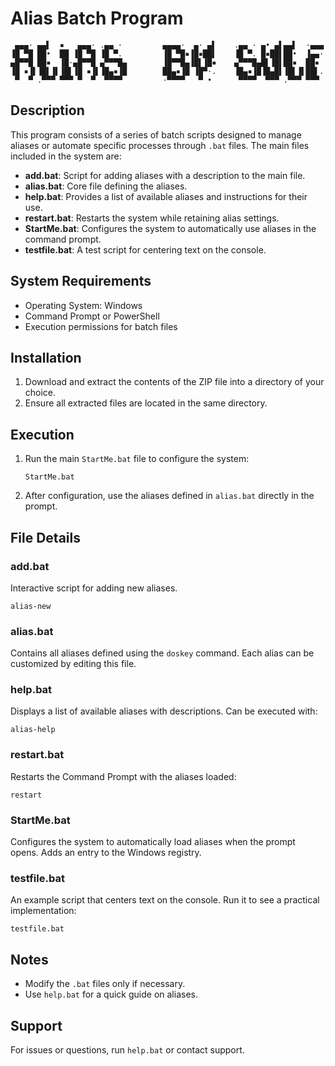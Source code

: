 # Alias Batch Program

```
 ▄▄▄· ▄▄▌  ▪   ▄▄▄· .▄▄ ·         ▄▄▄▄·  ▄· ▄▌    .▄▄ · ▄• ▄▌▄▄▌  ·▄▄▄
▐█ ▀█ ██•  ██ ▐█ ▀█ ▐█ ▀.         ▐█ ▀█▪▐█▪██▌    ▐█ ▀. █▪██▌██•  ▐▄▄·
▄█▀▀█ ██▪  ▐█·▄█▀▀█ ▄▀▀▀█▄        ▐█▀▀█▄▐█▌▐█▪    ▄▀▀▀█▄█▌▐█▌██▪  ██▪ 
▐█ ▪▐▌▐█▌▐▌▐█▌▐█ ▪▐▌▐█▄▪▐█        ██▄▪▐█ ▐█▀·.    ▐█▄▪▐█▐█▄█▌▐█▌▐▌██▌.
 ▀  ▀ .▀▀▀ ▀▀▀ ▀  ▀  ▀▀▀▀         ·▀▀▀▀   ▀ •      ▀▀▀▀  ▀▀▀ .▀▀▀ ▀▀▀ 
```

## Description
This program consists of a series of batch scripts designed to manage aliases or automate specific processes through `.bat` files. The main files included in the system are:

- **add.bat**: Script for adding aliases with a description to the main file.
- **alias.bat**: Core file defining the aliases.
- **help.bat**: Provides a list of available aliases and instructions for their use.
- **restart.bat**: Restarts the system while retaining alias settings.
- **StartMe.bat**: Configures the system to automatically use aliases in the command prompt.
- **testfile.bat**: A test script for centering text on the console.

## System Requirements
- Operating System: Windows
- Command Prompt or PowerShell
- Execution permissions for batch files

## Installation
1. Download and extract the contents of the ZIP file into a directory of your choice.
2. Ensure all extracted files are located in the same directory.

## Execution
1. Run the main `StartMe.bat` file to configure the system:
   ```
   StartMe.bat
   ```
2. After configuration, use the aliases defined in `alias.bat` directly in the prompt.

## File Details
### **add.bat**
Interactive script for adding new aliases.
```
alias-new
```

### **alias.bat**
Contains all aliases defined using the `doskey` command. Each alias can be customized by editing this file.

### **help.bat**
Displays a list of available aliases with descriptions. Can be executed with:
```
alias-help
```

### **restart.bat**
Restarts the Command Prompt with the aliases loaded:
```
restart
```

### **StartMe.bat**
Configures the system to automatically load aliases when the prompt opens. Adds an entry to the Windows registry.

### **testfile.bat**
An example script that centers text on the console. Run it to see a practical implementation:
```
testfile.bat
```

## Notes
- Modify the `.bat` files only if necessary.
- Use `help.bat` for a quick guide on aliases.

## Support
For issues or questions, run `help.bat` or contact support.
